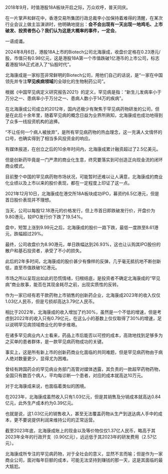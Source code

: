 2018年9月，时值港股18A板块开启之际，万众欢呼，普天同庆。

在一片掌声和鲜花中，香港交易所集团行政总裁李小加保持着难得的清醒，在某次行业会议上做主旨演讲时，他明确地提出：**会不会出现有一天出现一地鸡毛、上市破发、投资者伤心？我们认为这是大概率的事件，一定会**。

一语成谶。  

2024年8月6日，港股18A上市的Biotech公司北海康成，收盘价定格在0.23港元/股，市值只有0.98亿元，这是港股18A第一个市值跌破1亿港币的上市公司，标志着港股18A正式进入了“仙股时代”。

北海康成是一家标签非常鲜明的Biotech公司，用他们自己的话说，是“一家在中国领先并专注**罕见疾病领域**的全球化的生物制药公司”。

根据《中国罕见病定义研究报告2021》的定义，罕见病是指：“新生儿发病率小于万分之一、患病率小于万分之一、患病人数小于14万的疾病”。

在北海康成公司成立的2012年，国内还极少有聚焦于罕见病药物研发的公司，但是在此后十余年里，随着罕见病的概念日益为业界所熟知，北海康成也成功地得到了众多一线投资机构的追捧。

“不让任何一个病人被放弃”，是所有罕见病药物的热血理念，这一充满人文情怀的口号，也确实得到了相当多风投资金的响应。  

有媒体报道，在创立之后的10余年时间内，北海康成累计融资超过了2.5亿美元。  

但是创新药毕竟是一门严肃的商业化生意，终究要落实到可创造正向现金流的闭环商业模式。

目前整个中国的罕见病药物市场状况，可能暂时还难以让人满意，北海康成的商业化业绩以及上市以来的股价表现，都在一定程度上印证了这一点。  

2021年12月10日，北海康成在港交所18A板块成功IPO，募资约6.5亿港元，但是首日股价表现并不理想。

当天，公司以每股12.18港元的价格发行，但上市首日即跌破发行价，开盘价为9.80港元，较IPO发行价下跌了19.54%。

盘中，短暂上涨到9.99元之后，北海康成的股价一路下跌，最低一度跌至8.61港元，跌幅超过29%。

最终，公司收盘价为8.90港元，单日跌幅达到26.93%，这也让认购其IPO股份的散户和基石投资者，承受了不小的损失。

此后的2年多时间，北海康成的股价甚少有像样的反弹，几乎毫无抵抗地不断创新低，直至市值跌破1亿港元。  

市场之所以呈现出如此的恐慌情绪，归根结底，是投资者不确定北海康成的“罕见病”商业故事，能否在其现金耗尽之前，出现实质性的反转。  

作为一家已经有若干款药物上市销售的创新药企业，北海康成2023年的收入仅仅1.03亿人民币，但是亏损却高达3.79亿人民币。  

相比于2022年，北海康成的收入增加了约30%，虽然是一个不低的增速，但是考虑到2022年的收入只有0.79亿元，在这么小的基数上仅仅取得了30%的增速，足以说明罕见病领域商业化的举步维艰。  

在诸多罕见病业内人士看来，药品上市后能否以可控的成本，高效地找到足够多为之买单的患者群体，是一款罕见病药物成功的关键。

事实上，这是所有新上市的创新药商业化面临的共同难题，但是罕见病药物由于病人绝对数量更少，显得尤为困难。

曾经有跨国药企的罕见病业务部门高管对媒体透露，其负责的一款超罕药物药物，全国只有数百个病人，平均每诊断一个患者，对应的成本就高达10万元。

对于北海康成来说，也面临着类似的困境。  

在2023年，北海康成虽然收入只有1.03亿元，但是其销售及分销成本就高达0.84亿元，此外生产成本约为0.39亿元。  

也就是说，这1.03亿元的销售收入，甚至无法覆盖药物从生产到送达病人手中的成本，更不要说提供利润来维持公司的正常运营。

截至2023年底，北海康成账上的现金以及等价物仅仅1.37亿人民币，略高于其2023年全年的行政开支（0.90亿元），远远低于其2023年的研发费用（2.57亿元）。  

北海康成所专注的罕见病药物，对于全社会的意义，显然不言而喻；但是作为一家商业公司，面对每年巨额的成本，可能无法坚持到赚钱的那一天，这是其面临的最大尴尬。
